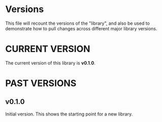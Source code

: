 # Versions

This file will recount the versions of the "library", and also be used to demonstrate how to pull changes across different major library versions.

# CURRENT VERSION
The current version of this library is **v0.1.0**.

# PAST VERSIONS

## v0.1.0
Initial version. This shows the starting point for a new library.
